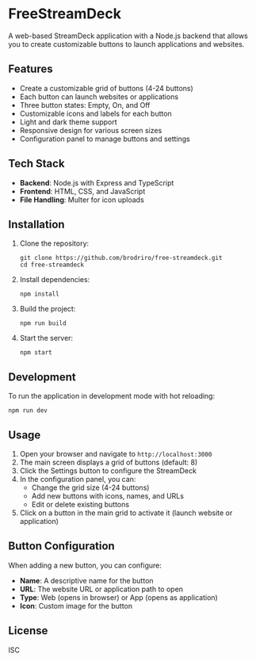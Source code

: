 # FreeStreamDeck

A web-based StreamDeck application with a Node.js backend that allows you to create customizable buttons to launch applications and websites.

## Features

- Create a customizable grid of buttons (4-24 buttons)
- Each button can launch websites or applications
- Three button states: Empty, On, and Off
- Customizable icons and labels for each button
- Light and dark theme support
- Responsive design for various screen sizes
- Configuration panel to manage buttons and settings

## Tech Stack

- **Backend**: Node.js with Express and TypeScript
- **Frontend**: HTML, CSS, and JavaScript
- **File Handling**: Multer for icon uploads

## Installation

1. Clone the repository:
   ```
   git clone https://github.com/brodriro/free-streamdeck.git
   cd free-streamdeck
   ```

2. Install dependencies:
   ```
   npm install
   ```

3. Build the project:
   ```
   npm run build
   ```

4. Start the server:
   ```
   npm start
   ```

## Development

To run the application in development mode with hot reloading:

```
npm run dev
```

## Usage

1. Open your browser and navigate to `http://localhost:3000`
2. The main screen displays a grid of buttons (default: 8)
3. Click the Settings button to configure the StreamDeck
4. In the configuration panel, you can:
   - Change the grid size (4-24 buttons)
   - Add new buttons with icons, names, and URLs
   - Edit or delete existing buttons
5. Click on a button in the main grid to activate it (launch website or application)

## Button Configuration

When adding a new button, you can configure:

- **Name**: A descriptive name for the button
- **URL**: The website URL or application path to open
- **Type**: Web (opens in browser) or App (opens as application)
- **Icon**: Custom image for the button

## License

ISC
